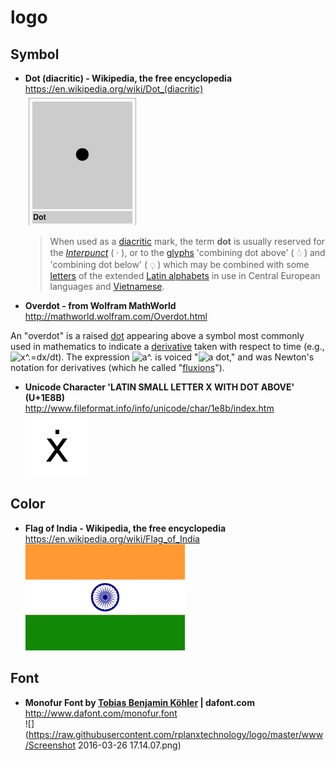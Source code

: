 # logo

## Symbol
- **Dot (diacritic) - Wikipedia, the free encyclopedia**  
  https://en.wikipedia.org/wiki/Dot_(diacritic)  
  ![](https://raw.githubusercontent.com/rplanxtechnology/logo/master/www/Screenshot%202016-03-30%2011.17.46.png)
  > <p>When used as a <a href="https://en.wikipedia.org/wiki/Diacritic" title="Diacritic">diacritic</a> mark, the term <b>dot</b> is usually reserved for the <i><a href="https://en.wikipedia.org/wiki/Interpunct" title="Interpunct">Interpunct</a></i> ( · ), or to the <a href="https://en.wikipedia.org/wiki/Glyph" title="Glyph">glyphs</a> 'combining dot above' (&nbsp;<span class="Unicode">◌̇</span>&nbsp;) and 'combining dot below' (&nbsp;<span class="Unicode">◌̣</span>&nbsp;) which may be combined with some <a href="https://en.wikipedia.org/wiki/Letter_(alphabet)" title="Letter (alphabet)">letters</a> of the extended <a href="https://en.wikipedia.org/wiki/Latin_alphabet" title="Latin alphabet">Latin alphabets</a> in use in Central European languages and <a href="https://en.wikipedia.org/wiki/Vietnamese_language" title="Vietnamese language">Vietnamese</a>.</p>
  
- **Overdot - from Wolfram MathWorld**  
  http://mathworld.wolfram.com/Overdot.html  
  > <p>
An "overdot" is a raised <a href="http://mathworld.wolfram.com/Dot.html">dot</a> appearing above a symbol most commonly used in mathematics to indicate a <a href="http://mathworld.wolfram.com/Derivative.html">derivative</a>
 taken with respect to time (e.g., <img src="http://mathworld.wolfram.com/images/equations/Overdot/Inline1.gif" class="inlineformula" width="61" height="14" border="0" alt="x^.=dx/dt">). The
 expression <img src="http://mathworld.wolfram.com/images/equations/Overdot/Inline2.gif" class="inlineformula" width="7" height="14" border="0" alt="a^."> is voiced "<img src="http://mathworld.wolfram.com/images/equations/Overdot/Inline3.gif" class="inlineformula" width="7" height="14" border="0" alt="a"> dot," and
 was Newton's notation for derivatives (which he called "<a href="http://mathworld.wolfram.com/Fluxion.html">fluxions</a>").
</p>

- **Unicode Character 'LATIN SMALL LETTER X WITH DOT ABOVE' (U+1E8B)**  
  http://www.fileformat.info/info/unicode/char/1e8b/index.htm  
  ![](https://raw.githubusercontent.com/rplanxtechnology/logo/master/www/latin_small_letter_x_with_dot_above.png)

## Color
- **Flag of India - Wikipedia, the free encyclopedia**  
  https://en.wikipedia.org/wiki/Flag_of_India  
  [![](https://raw.githubusercontent.com/rplanxtechnology/logo/master/www/255px-Flag_of_India.svg.png)](https://en.wikipedia.org/wiki/Flag_of_India#/media/File:Flag_of_India.svg)

## Font
- **Monofur Font by [Tobias Benjamin Köhler](http://www.dafont.com/tobias-benjamin-kohler.d365) | dafont.com**  
  http://www.dafont.com/monofur.font  
  ![](https://raw.githubusercontent.com/rplanxtechnology/logo/master/www/Screenshot 2016-03-26 17.14.07.png)
